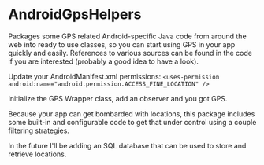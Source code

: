 # AndroidGpsHelpers
Packages some GPS related Android-specific Java code from around the web into ready to use classes,
so you can start using GPS in your app quickly and easily. References to various sources can
be found in the code if you are interested (probably a good idea to have a look).

Update your AndroidManifest.xml permissions:
```<uses-permission android:name="android.permission.ACCESS_FINE_LOCATION" />```

Initialize the GPS Wrapper class, add an observer and you got GPS. 

Because your app can get bombarded with locations, this package includes some built-in and 
configurable code to get that under control using a couple filtering strategies.

In the future I'll be adding an SQL database that can be used to store and retrieve locations.


